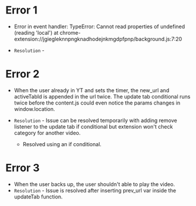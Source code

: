 # Error 1
- Error in event handler: TypeError: Cannot read properties of undefined (reading 'local') at chrome-extension://jgiegleknnpngknadhodejnkmgdpfpnp/background.js:7:20

- `Resolution` -

# Error 2
- When the user already in YT and sets the timer, the new_url and activeTabId is appended in the url twice.
  The update tab conditional runs twice before the content.js could even notice the params changes in window.location.

- `Resolution` - Issue can be resolved temporarily with adding remove listener to the update tab if conditional but extension won't check category for another video. 
  - Resolved using an if conditional.

# Error 3
- When the user backs up, the user shouldn't able to play the video.
- `Resolution` - Issue is resolved after inserting prev_url var inside the updateTab function.